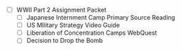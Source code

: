 - [ ] WWII Part 2 Assignment Packet
	- [ ] Japanese Internment Camp Primary Source Reading
	- [ ] US MIlitary Strategy Video Guide
	- [ ] Liberation of Concentration Camps WebQuest
	- [ ] Decision to Drop the Bomb